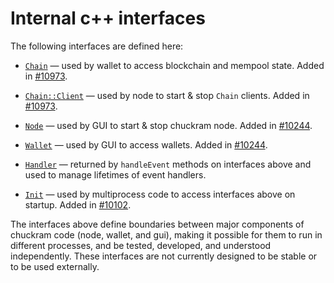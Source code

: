 # Internal c++ interfaces

The following interfaces are defined here:

* [`Chain`](chain.h) — used by wallet to access blockchain and mempool state. Added in [#10973](https://github.com/chuckram/chuckram/pull/10973).

* [`Chain::Client`](chain.h) — used by node to start & stop `Chain` clients. Added in [#10973](https://github.com/chuckram/chuckram/pull/10973).

* [`Node`](node.h) — used by GUI to start & stop chuckram node. Added in [#10244](https://github.com/chuckram/chuckram/pull/10244).

* [`Wallet`](wallet.h) — used by GUI to access wallets. Added in [#10244](https://github.com/chuckram/chuckram/pull/10244).

* [`Handler`](handler.h) — returned by `handleEvent` methods on interfaces above and used to manage lifetimes of event handlers.

* [`Init`](init.h) — used by multiprocess code to access interfaces above on startup. Added in [#10102](https://github.com/chuckram/chuckram/pull/10102).

The interfaces above define boundaries between major components of chuckram code (node, wallet, and gui), making it possible for them to run in different processes, and be tested, developed, and understood independently. These interfaces are not currently designed to be stable or to be used externally.
